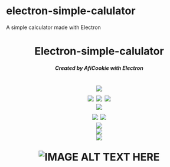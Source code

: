 # electron-simple-calulator
A simple calculator made with Electron

<h1 align="center">Electron-simple-calulator</h1>

<em><h4 align="center">Created by AfiCookie with Electron</h4></em>



<h1 align="center">
  <em><center><img align="center" src="https://i.imgur.com/ic0HCL3.png"></img></center></em>
  
  <img src="https://forthebadge.com/images/badges/uses-html.svg">
   <img src="https://forthebadge.com/images/badges/uses-css.svg">
    <img src="https://forthebadge.com/images/badges/uses-js.svg">
  <br>
   <img src="https://forthebadge.com/images/badges/built-with-love.svg">
  <br>
   <img src="https://forthebadge.com/images/badges/validated-html2.svg">
    <img src="https://forthebadge.com/images/badges/validated-html5.svg">
  
<center><img src="https://i.imgur.com/ic0HCL3.png"></img></center>
<img src="https://i.imgur.com/0oe8aRe.png">
<center><img src="https://i.imgur.com/ic0HCL3.png"></img></center>

![IMAGE ALT TEXT HERE](https://i.imgur.com/fm2njZd.png)

